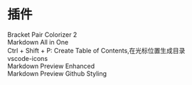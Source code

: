 # 插件
Bracket Pair Colorizer 2  
Markdown All in One  
	Ctrl + Shift + P: Create Table of Contents,在光标位置生成目录  
vscode-icons  
Markdown Preview Enhanced  
Markdown Preview Github Styling  